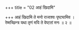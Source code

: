 +++
title = "02 आहं खिदामि"

+++
आहं खिदामि ते मनो राजाश्वः पृष्ट्यामिव ।  
रेष्मच्छिन्त्र यथा तृणं मयि ते वेष्टतां मनः ॥ २ ॥